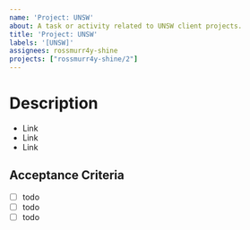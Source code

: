 ```yaml
---
name: 'Project: UNSW'
about: A task or activity related to UNSW client projects.
title: 'Project: UNSW'
labels: '[UNSW]'
assignees: rossmurr4y-shine
projects: ["rossmurr4y-shine/2"]
---
```


# Description

<!-- describe work item here -->

<!-- optional links - delete if not required -->
- Link
- Link
- Link

## Acceptance Criteria

- [ ] todo
- [ ] todo
- [ ] todo
